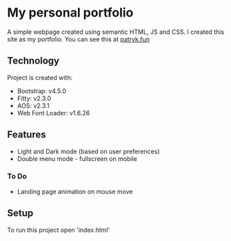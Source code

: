# My personal portfolio
A simple webpage created using semantic HTML, JS and CSS. I created this site as my portfolio. You can see this at [patryk.fun](https://patryk.fun)

## Technology
Project is created with:
*  Bootstrap: v4.5.0
*  Fitty: v2.3.0
*  AOS: v2.3.1
*  Web Font Loader: v1.6.26

## Features
*  Light and Dark mode (based on user preferences)
*  Double menu mode - fullscreen on mobile
### To Do
*  Landing page animation on mouse move

## Setup
To run this project open 'index.html'
